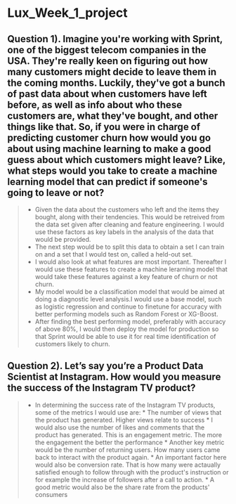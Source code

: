 # Lux_Week_1_project

## Question 1). Imagine you're working with Sprint, one of the biggest telecom companies in the USA. They're really keen on figuring out how many customers might decide to leave them in the coming months. Luckily, they've got a bunch of past data about when customers have left before, as well as info about who these customers are, what they've bought, and other things like that. So, if you were in charge of predicting customer churn how would you go about using machine learning to make a good guess about which customers might leave? Like, what steps would you take to create a machine learning model that can predict if someone's going to leave or not?

> * Given the data about the customers who left and the items they bought, along with their tendencies. This would be retreived from the data set given after cleaning and feature engineering. I would use these factors as key labels in the analysis of the data that would be provided.
> * The next step would be to split this data to obtain a set I can train on and a set that I would test on, called a held-out set.
> * I would also look at what features are most important. Thereafter I would use these features to create a machine lerarning model that would take these features against a key feature of churn or not churn. 
> * My model would be a classification model that would be aimed at doing a diagnostic level analysis.I would use a base model, such as logistic regression and continue to finetune for accuracy with better performing models such as Random Forest or XG-Boost.
> * After finding the best performing model, preferably with accuracy of above 80%, I would then deploy the model for production so that Sprint would be able to use it for real time identification of customers likely to churn.

## Question 2). Let’s say you’re a Product Data Scientist at Instagram. How would you measure the success of the Instagram TV product?

> * In determining the success rate of the Instagram TV products, some of the metrics I would use are:
    * The number of views that the product has generated. Higher views relate to success
    * I would also use the number of likes and comments that the product has generated. This is an engagement metric. The more the engagement the better the performance
    * Another key metric would be the number of returning users. How many users came back to interact with the product again.
    * An important factor here would also be conversion rate. That is how many were actaually satisfied enough to follow through with the product's instruction or for example the increase of followers after a call to action.
    * A good metric would also be the share rate from the products' consumers
